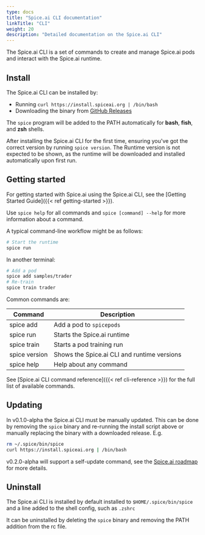 ```yaml
---
type: docs
title: "Spice.ai CLI documentation"
linkTitle: "CLI"
weight: 20
description: "Detailed documentation on the Spice.ai CLI"
---
```


The Spice.ai CLI is a set of commands to create and manage Spice.ai pods and interact with the Spice.ai runtime.

## Install

The Spice.ai CLI can be installed by:

- Running `curl https://install.spiceai.org | /bin/bash`
- Downloading the binary from [GitHub Releases](https://github.com/spiceai/spiceai/releases)

The `spice` program will be added to the PATH automatically for **bash**, **fish**, and **zsh** shells.

After installing the Spice.ai CLI for the first time, ensuring you've got the correct version by running `spice version`. The Runtime version is not expected to be shown, as the runtime will be downloaded and installed automatically upon first run.

## Getting started

For getting started with Spice.ai using the Spice.ai CLI, see the [Getting Started Guide]({{< ref getting-started >}}).

Use `spice help` for all commands and `spice [command] --help` for more information about a command.

A typical command-line workflow might be as follows:

```bash
# Start the runtime
spice run
```

In another terminal:

```bash
# Add a pod
spice add samples/trader
# Re-train
spice train trader
```

Common commands are:

| Command           | Description                                     |
|-------------------|-------------------------------------------------|
| spice add         | Add a pod to `spicepods`                        |
| spice run         | Starts the Spice.ai runtime                     |
| spice train       | Starts a pod training run                       |
| spice version     | Shows the Spice.ai CLI and runtime versions     |
| spice help        | Help about any command                          |

See [Spice.ai CLI command reference]({{< ref cli-reference >}}) for the full list of available commands.

## Updating

In v0.1.0-alpha the Spice.ai CLI must be manually updated. This can be done by removing the `spice` binary and re-running the install script above or manually replacing the binary with a downloaded release. E.g.

```bash
rm ~/.spice/bin/spice
curl https://install.spiceai.org | /bin/bash
```

v0.2.0-alpha will support a self-update command, see the [Spice.ai roadmap](https://github.com/spiceai/spiceai/blob/trunk/docs/ROADMAP.md) for more details.

## Uninstall

The Spice.ai CLI is installed by default installed to `$HOME/.spice/bin/spice` and a line added to the shell config, such as `.zshrc`

It can be uninstalled by deleting the `spice` binary and removing the PATH addition from the rc file.
